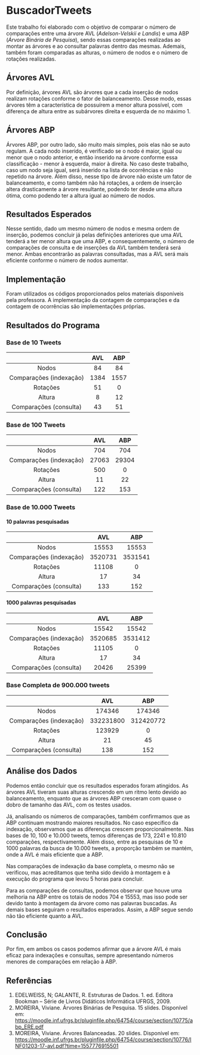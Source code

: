 # BuscadorTweets
Este trabalho foi elaborado com o objetivo de comparar o número de comparações entre uma árvore AVL (*Adelson-Velskii e Landis*) e uma ABP (*Árvore Binária de Pesquisa*), sendo essas comparações realizadas ao montar as árvores e ao consultar palavras dentro das mesmas. Ademais, também foram comparadas as alturas, o número de nodos e o número de rotações realizadas.

## Árvores AVL
Por definição, árvores AVL são árvores que a cada inserção de nodos realizam rotações conforme o fator de balanceamento. Desse modo, essas árvores têm a característica de possuírem a menor altura possível, com diferença de altura entre as subárvores direita e esquerda de no máximo 1.

## Árvores ABP
Árvores ABP, por outro lado, são muito mais simples, pois elas não se auto regulam. A cada nodo inserido, é verificado se o nodo é maior, igual ou menor que o nodo anterior, e então inserido na árvore conforme essa classificação - menor à esquerda, maior à direita. No caso deste trabalho, caso um nodo seja igual, será inserido na lista de ocorrências e não repetido na árvore.
Além disso, nesse tipo de árvore não existe um fator de balanceamento, e como também não há rotações, a ordem de inserção altera drasticamente a árvore resultante, podendo ter desde uma altura ótima, como podendo ter a altura igual ao número de nodos.

## Resultados Esperados
Nesse sentido, dado um mesmo número de nodos e mesma ordem de inserção, podemos concluir já pelas definições anteriores que uma AVL tenderá a ter menor altura que uma ABP, e consequentemente, o número de comparações de consulta e de inserções da AVL também tenderá será menor. Ambas encontrarão as palavras consultadas, mas a AVL será mais eficiente conforme o número de nodos aumentar.

## Implementação
Foram utilizados os códigos proporcionados pelos materiais disponíveis pela professora. A implementação da contagem de comparações e da contagem de ocorrências são implementações próprias.

## Resultados do Programa
### Base de 10 Tweets
| | AVL | ABP |
| :-------------------: |:------:| :-----:|
| Nodos | 84 | 84 |
| Comparações (indexação)| 1384 | 1557 |
| Rotações | 51 | 0 |
| Altura | 8 | 12 |
| Comparações (consulta) | 43 | 51 |
 
### Base de 100 Tweets
| | AVL | ABP |
| :-------------------: |:------:| :-----:|
| Nodos | 704 | 704 |
| Comparações (indexação)| 27063 | 29304 |
| Rotações | 500 | 0 |
| Altura | 11 | 22 |
| Comparações (consulta) | 122 | 153 |

### Base de 10.000 Tweets
#### 10 palavras pesquisadas
| | AVL | ABP |
| :-------------------: |:-------:| :-----:|
| Nodos | 15553 | 15553 |
| Comparações (indexação)| 3520731 | 3531541|
| Rotações | 11108 | 0 |
| Altura | 17 | 34 |
| Comparações (consulta) | 133 | 152 |
#### 1000 palavras pesquisadas
| | AVL | ABP |
| :-------------------: |:-------:| :-----:|
| Nodos | 15542 | 15542 |
| Comparações (indexação)| 3520685| 3531412|
| Rotações | 11105| 0 |
| Altura | 17 | 34 |
| Comparações (consulta) | 20426| 25399|

### Base Completa de 900.000 tweets
| | AVL | ABP |
| :-------------------: |:-------:| :-----:|
| Nodos | 174346 | 174346|
| Comparações (indexação)| 332231800| 312420772|
| Rotações | 123929| 0 |
| Altura | 21 | 45 |
| Comparações (consulta) | 138 | 152 |

## Análise dos Dados
Podemos então concluir que os resultados esperados foram atingidos. As árvores AVL tiveram suas alturas crescendo em um ritmo lento devido ao balanceamento, enquanto que as árvores ABP cresceram com quase o dobro de tamanho das AVL, com os testes usados.

Já, analisando os números de comparações, também confirmamos que as ABP continuam mostrando maiores resultados. No caso específico da indexação, observamos que as diferenças crescem proporcionalmente. Nas bases de 10, 100 e 10.000 tweets, temos diferenças de 173, 2241 e 10.810 comparações, respectivamente. Além disso, entre as pesquisas de 10 e 1000 palavras da busca de 10.000 tweets, a proporção também se mantém, onde a AVL é mais eficiente que a ABP.

Nas comparações de indexação da base completa, o mesmo não se verificou, mas acreditamos que tenha sido devido à montagem e à execução do programa que levou 5 horas para concluir.

Para as comparações de consultas, podemos observar que houve uma melhoria na ABP entre os totais de nodos 704 e 15553, mas isso pode ser devido tanto à montagem da árvore como nas palavras buscadas. As demais bases seguiram o resultados esperados. Assim, a ABP segue sendo não tão eficiente quanto a AVL.

## Conclusão
Por fim, em ambos os casos podemos afirmar que a árvore AVL é mais eficaz para indexações e consultas, sempre apresentando números menores de comparações em relação à ABP.

## Referências
1.  EDELWEISS, N; GALANTE, R. Estruturas de Dados. 1. ed. Editora Bookman – Série de Livros Didáticos Informática UFRGS, 2009.
2.  MOREIRA, Viviane. Árvores Binárias de Pesquisa. 15 slides. Disponível em: https://moodle.inf.ufrgs.br/pluginfile.php/64754/course/section/10775/abp_ERE.pdf
3. MOREIRA, Viviane. Árvores Balanceadas. 20 slides. Disponível em: https://moodle.inf.ufrgs.br/pluginfile.php/64754/course/section/10776/INF01203-17-avl.pdf?time=1557776915501